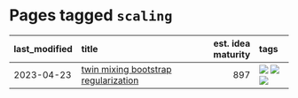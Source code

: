 # Pages tagged `scaling`

|last_modified|title|est. idea maturity|tags
|:---|:---|---:|:---|
|2023-04-23|[twin mixing bootstrap regularization](../twin_mixing_dropout.md)|897|[![](https://img.shields.io/badge/tag-experimental-92ab1c)](../tags/experimental.md) [![](https://img.shields.io/badge/tag-optimization-e3be61)](../tags/optimization.md) [![](https://img.shields.io/badge/tag-scaling-e9b626)](../tags/scaling.md)|